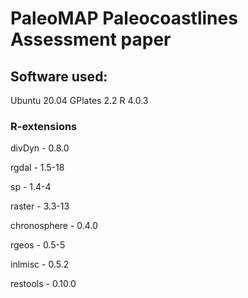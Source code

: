 # PaleoMAP Paleocoastlines Assessment paper

## Software used:

Ubuntu 20.04
GPlates 2.2
R 4.0.3

### R-extensions

divDyn - 0.8.0

rgdal - 1.5-18

sp - 1.4-4

raster - 3.3-13

chronosphere - 0.4.0

rgeos - 0.5-5

inlmisc - 0.5.2

restools - 0.10.0
